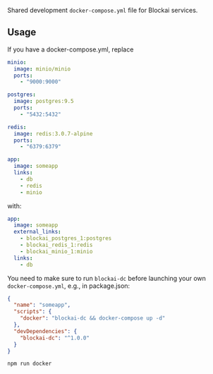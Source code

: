 Shared development `docker-compose.yml` file for Blockai services.

## Usage

If you have a docker-compose.yml, replace

```yaml
minio:
  image: minio/minio
  ports:
    - "9000:9000"

postgres:
  image: postgres:9.5
  ports:
    - "5432:5432"

redis:
  image: redis:3.0.7-alpine
  ports:
    - "6379:6379"

app:
  image: someapp
  links:
    - db
    - redis
    - minio
```

with:

```yaml
app:
  image: someapp
  external_links:
    - blockai_postgres_1:postgres
    - blockai_redis_1:redis
    - blockai_minio_1:minio
  links:
    - db
```

You need to make sure to run `blockai-dc` before launching your own
`docker-compose.yml`, e.g., in package.json:

```json
{
  "name": "someapp",
  "scripts": {
    "docker": "blockai-dc && docker-compose up -d"
  },
  "devDependencies": {
    "blockai-dc": "^1.0.0"
  }
}
```

```bash
npm run docker
```